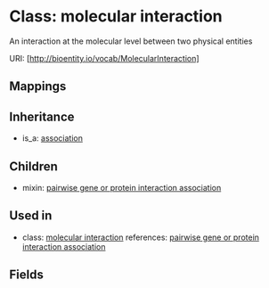 # Class: molecular interaction


An interaction at the molecular level between two physical entities

URI: [http://bioentity.io/vocab/MolecularInteraction]
## Mappings

## Inheritance

 *  is_a: [association](Association.md)
## Children

 *  mixin: [pairwise gene or protein interaction association](PairwiseGeneOrProteinInteractionAssociation.md)
## Used in

 *  class: [molecular interaction](MolecularInteraction.md) references: [pairwise gene or protein interaction association](PairwiseGeneOrProteinInteractionAssociation.md)
## Fields

